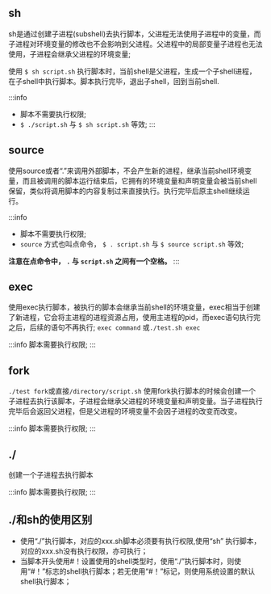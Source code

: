## sh

​sh是通过创建子进程(subshell)去执行脚本，父进程无法使用子进程中的变量，而子进程对环境变量的修改也不会影响到父进程。父进程中的局部变量子进程也无法使用，子进程会继承父进程的环境变量;

使用 `$ sh script.sh` 执行脚本时，当前shell是父进程，生成一个子shell进程，在子shell中执行脚本。脚本执行完毕，退出子shell，回到当前shell.

:::info
* 脚本不需要执行权限;
* `$ ./script.sh` 与 `$ sh script.sh` 等效;
:::

## source

使用source或者“.”来调用外部脚本，不会产生新的进程，继承当前shell环境变量，而且被调用的脚本运行结束后，它拥有的环境变量和声明变量会被当前shell保留，类似将调用脚本的内容复制过来直接执行。执行完毕后原主shell继续运行。

:::info
* 脚本不需要执行权限;
* `source` 方式也叫点命令， `$ . script.sh` 与 `$ source script.sh` 等效;

**注意在点命令中， `.` 与 `script.sh` 之间有一个空格。**
:::

## exec

使用exec执行脚本，被执行的脚本会继承当前shell的环境变量，exec相当于创建了新进程，它会将主进程的进程资源占用，使用主进程的pid，而exec语句执行完之后，后续的语句不再执行; `exec command` 或`./test.sh exec`

:::info
脚本需要执行权限;
:::

## fork

`./test fork`或直接`/directory/script.sh`
使用fork执行脚本的时候会创建一个子进程去执行该脚本，子进程会继承父进程的环境变量和声明变量。当子进程执行完毕后会返回父进程，但是父进程的环境变量不会因子进程的改变而改变。

:::info
脚本需要执行权限;
:::

## ./

​创建一个子进程去执行脚本

:::info
脚本需要执行权限;
:::

## ./和sh的使用区别

* 使用“./”执行脚本，对应的xxx.sh脚本必须要有执行权限,使用“sh” 执行脚本，对应的xxx.sh没有执行权限，亦可执行；
* 当脚本开头使用#！设置使用的shell类型时，使用“./”执行脚本时，则使用“#！”标志的shell执行脚本；若无使用“#！”标记，则使用系统设置的默认shell执行脚本；